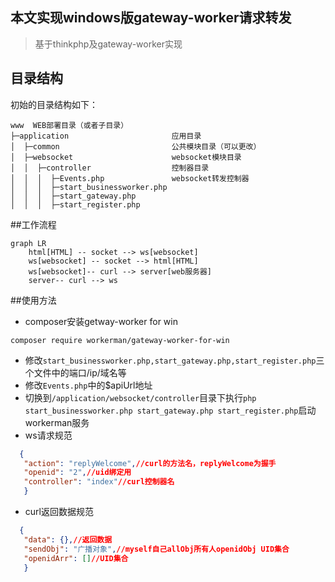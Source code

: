 ## 本文实现windows版gateway-worker请求转发

> 基于thinkphp及gateway-worker实现

## 目录结构

初始的目录结构如下：
~~~
www  WEB部署目录（或者子目录）
├─application                       应用目录
│  ├─common                         公共模块目录（可以更改）
│  ├─websocket                      websocket模块目录
│  │  ├─controller                  控制器目录
│  │  │  ├─Events.php               websocket转发控制器
│  │  │  ├─start_businessworker.php 
│  │  │  ├─start_gateway.php
│  │  │  ├─start_register.php
~~~
##工作流程

```mermaid
graph LR
    html[HTML] -- socket --> ws[websocket] 
    ws[websocket] -- socket --> html[HTML]
    ws[websocket]-- curl --> server[web服务器]
    server-- curl --> ws
```

##使用方法
- composer安装getway-worker for win
~~~
composer require workerman/gateway-worker-for-win
~~~
- 修改`start_businessworker.php,start_gateway.php,start_register.php`三个文件中的端口/ip/域名等
- 修改`Events.php`中的$apiUrl地址
- 切换到`/application/websocket/controller`目录下执行`php start_businessworker.php start_gateway.php start_register.php`启动workerman服务
- ws请求规范
```json
  {
   "action": "replyWelcome",//curl的方法名，replyWelcome为握手
   "openid": "2",//uid绑定用
   "controller": "index"//curl控制器名
   }
```
- curl返回数据规范
```json
  {
   "data": {},//返回数据
   "sendObj": "广播对象",//myself自己allObj所有人openidObj UID集合
   "openidArr": []//UID集合
   }
```